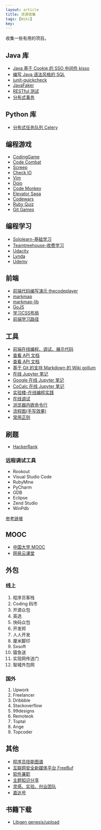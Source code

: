 ```yaml
---
layout: article
title: 资源收集
tags: [Wiki]
key: 
---
```


收集一些有用的项目。

## Java 库

* [Java 基于 Cookie 的 SSO 中间件 kisso](https://gitee.com/baomidou/kisso)
* [编写 Java 语法风格的 SQL](http://www.querydsl.com/)
* [junit-quickcheck](https://github.com/pholser/junit-quickcheck)
* [JavaFaker](https://github.com/DiUS/java-faker)
* [RESTful 测试](https://github.com/rest-assured/rest-assured)
* [分布式事务](https://github.com/seata/seata)

## Python 库

* [分布式任务队列 Celery](http://docs.celeryproject.org/en/latest/)

## 编程游戏

* [CodingGame](https://www.codingame.com/)
* [Code Combat](https://cn.codecombat.com/play)
* [Screep](https://screeps.com/)
* [Check IO](https://checkio.org/)
* [Vim](https://vim-adventures.com/)
* [Dojo](http://www.cyber-dojo.org/)
* [Code Monkey](https://www.playcodemonkey.com/)
* [Elevator Saga](http://play.elevatorsaga.com/)
* [Codewars](https://www.codewars.com/)
* [Ruby Quiz](http://rubyquiz.com/)
* [Git Games](https://www.git-game.com/)

## 编程学习

* [Sololearn-基础学习](https://www.sololearn.com/)
* [Teamtreehouse-收费学习](https://teamtreehouse.com/)
* [Udacity](http://udacity.com/)
* [Lynda](http://lynda.com/)
* [Udemy](https://www.udemy.com/)

## 前端

* [前端代码编写演示 thecodeplayer](http://thecodeplayer.com/)
* [markmap](https://github.com/dundalek/markmap)
* [markmap-lib](https://github.com/gera2ld/markmap-lib)
* [GoJS](https://github.com/NorthwoodsSoftware/GoJS)
* [学习CSS布局](http://zh.learnlayout.com/)
* [前端学习路径](https://juejin.im/post/5c69166d6fb9a04a0c2efcd8)

## 工具

* [前端在线编程、调试、展示代码](https://codepen.io/login)
* [查看 API 文档](https://devdocs.io/)
* [查看 API 文档](http://overapi.com/)
* [基于 Git 的支持 Markdown 的 Wiki gollum](https://github.com/gollum/gollum)
* [在线 Jupyter 笔记](https://nbviewer.jupyter.org/)
* [Google 在线 Jupyter 笔记](https://colab.research.google.com/notebooks/welcome.ipynb##scrollTo=GJBs_flRovLc)
* [CoCalc 在线 Jupyter 笔记](https://cocalc.com/app)
* [实验楼-在线编程实践](https://www.shiyanlou.com/)
* [在线调试](https://tool.lu/coderunner/)
* [浏览器内嵌命令行](https://termible.io/)
* [流程图(手写效果)](https://excalidraw.com/)
* [常用正则](https://ihateregex.io/)

## 刷题

* [HackerRank](https://www.hackerrank.com/skills-verification)

### 远程调试工具

* Rookout
* Visual Studio Code
* RubyMine
* PyCharm
* GDB
* Eclipse
* Zend Studio
* WinPdb

[参考链接](https://www.infoq.cn/article/DSwwYCTs69hlGChtZWxk)

## MOOC

* [中国大学 MOOC](https://www.icourse163.org/)
* [网易云课堂](https://study.163.com/)

## 外包

### 线上

1. 程序员客栈
2. Coding 码市
3. 开源众包
4. 英选
5. 快码众包
6. 开发邦
7. 人人开发
8. 厘米脚印
9. Sxsoft
10. 猿急送
11. 实现网传送门
12. 智城外包网

### 国外

1. Upwork
2. Freelancer
3. Dribbble
4. Stackoverflow
5. 99designs
6. Remoteok
7. Toptal
8. Ange
9. Topcoder

## 其他

* [程序员技能图谱](https://github.com/TeamStuQ/skill-map)
* [互联网安全新媒体平台 FreeBuf](https://www.freebuf.com/)
* [软件兼职](https://shixian.com/)
* [主题知识分享](https://medium.com)
* [灵感、实验、创业团队](https://gurudigger.com/ideas)
* [直达号](http://www.zhidahao.com)

## 书籍下载

* [Libgen genesis/upload](https://libgen.is/)